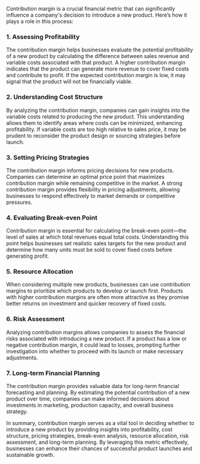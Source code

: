 Contribution margin is a crucial financial metric that can significantly influence a company's decision to introduce a new product. Here’s how it plays a role in this process:

### 1. **Assessing Profitability**
The contribution margin helps businesses evaluate the potential profitability of a new product by calculating the difference between sales revenue and variable costs associated with that product. A higher contribution margin indicates that the product can generate more revenue to cover fixed costs and contribute to profit. If the expected contribution margin is low, it may signal that the product will not be financially viable.

### 2. **Understanding Cost Structure**
By analyzing the contribution margin, companies can gain insights into the variable costs related to producing the new product. This understanding allows them to identify areas where costs can be minimized, enhancing profitability. If variable costs are too high relative to sales price, it may be prudent to reconsider the product design or sourcing strategies before launch.

### 3. **Setting Pricing Strategies**
The contribution margin informs pricing decisions for new products. Companies can determine an optimal price point that maximizes contribution margin while remaining competitive in the market. A strong contribution margin provides flexibility in pricing adjustments, allowing businesses to respond effectively to market demands or competitive pressures.

### 4. **Evaluating Break-even Point**
Contribution margin is essential for calculating the break-even point—the level of sales at which total revenues equal total costs. Understanding this point helps businesses set realistic sales targets for the new product and determine how many units must be sold to cover fixed costs before generating profit.

### 5. **Resource Allocation**
When considering multiple new products, businesses can use contribution margins to prioritize which products to develop or launch first. Products with higher contribution margins are often more attractive as they promise better returns on investment and quicker recovery of fixed costs.

### 6. **Risk Assessment**
Analyzing contribution margins allows companies to assess the financial risks associated with introducing a new product. If a product has a low or negative contribution margin, it could lead to losses, prompting further investigation into whether to proceed with its launch or make necessary adjustments.

### 7. **Long-term Financial Planning**
The contribution margin provides valuable data for long-term financial forecasting and planning. By estimating the potential contribution of a new product over time, companies can make informed decisions about investments in marketing, production capacity, and overall business strategy.

In summary, contribution margin serves as a vital tool in deciding whether to introduce a new product by providing insights into profitability, cost structure, pricing strategies, break-even analysis, resource allocation, risk assessment, and long-term planning. By leveraging this metric effectively, businesses can enhance their chances of successful product launches and sustainable growth.
